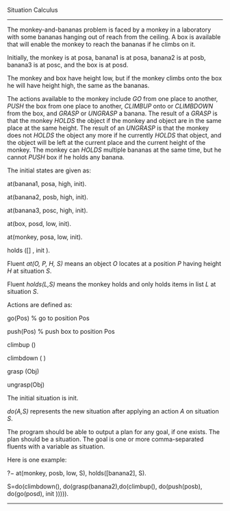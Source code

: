 Situation Calculus

--------------------------------------------------------------------------

The monkey-and-bananas problem is faced by a monkey in a laboratory with some bananas hanging out of reach from the ceiling. A box is available that will enable the monkey to reach the bananas if he climbs on it.

Initially, the monkey is at posa, banana1 is at posa, banana2 is at posb, banana3 is at posc, and the box is at posd. 

The monkey and box have height low, but if the monkey climbs onto the box he will have height high, the same as the bananas.

The actions available to the monkey include <i>GO</i> from one place to another, <i>PUSH</i> the box from one place to another, <i>CLIMBUP</i> onto or <i>CLIMBDOWN</i> from the box, and <i>GRASP</i> or <i>UNGRASP</i> a banana. The result of a <i>GRASP</i> is that the monkey <i>HOLDS</i> the object if the monkey and object are in the same place at the same height. The result of an <i>UNGRASP</i> is that the monkey does not <i>HOLDS</i> the object any more if he currently <i>HOLDS</i> that object, and the object will be left at the current place and the current height of the monkey. The monkey can <i>HOLDS</i> multiple bananas at the same time, but he cannot <i>PUSH</i> box if he holds any banana.

The initial states are given as:

at(banana1, posa, high, init).

at(banana2, posb, high, init).

at(banana3, posc, high, init).

at(box, posd, low, init).

at(monkey, posa, low, init).

holds ([] , init ).


Fluent <i>at(O, P, H, S)</i> means an object <i>O</i> locates at a position <i>P</i> having height <i>H</i> at situation <i>S</i>.

Fluent <i>holds(L,S)</i> means the monkey holds and only holds items in list <i>L</i> at situation <i>S</i>. 

Actions are defined as:

go(Pos) % go to position Pos 

push(Pos) % push box to position Pos 

climbup ()

climbdown ( )

grasp (Obj)

ungrasp(Obj)

The initial situation is init. 

<i>do(A,S)</i> represents the new situation after applying an action <i>A</i> on situation <i>S</i>. 

The program should be able to output a plan for any goal, if one exists. The plan should be a situation. The goal is one or more comma-separated fluents with a variable as situation. 

Here is one example:

?− at(monkey, posb, low, S), holds([banana2], S).

S=do(climbdown(), do(grasp(banana2),do(climbup(), do(push(posb), do(go(posd), init ))))).

--------------------------------------------------------------------------

